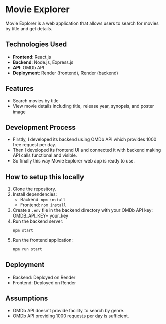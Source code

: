 # Movie Explorer
Movie Explorer is a web application that allows users to search for movies by title and get details.

## Technologies Used
- **Frontend**: React.js
- **Backend**: Node.js, Express.js
- **API**: OMDb API
- **Deployment**: Render (frontend), Render (backend)

## Features
- Search movies by title
- View movie details including title, release year, synopsis, and poster image

## Development Process
- Firstly, I developed its backend using OMDb API which provides 1000 free request per day.
- Then I developed its frontend UI and connected it with backend making API calls functional and visible.
- So finally this way Movie Explorer web app is ready to use.

## How to setup this locally
1. Clone the repository.
2. Install dependencies:
    - Backend: `npm install`
    - Frontend: `npm install`
3. Create a `.env` file in the backend directory with your OMDb API key:
    OMDB_API_KEY= your_key
4. Run the backend server:
    ```bash
    npm start
    ```
5. Run the frontend application:
    ```bash
    npm run start
    ```


## Deployment
- Backend: Deployed on Render
- Frontend: Deployed on Render

## Assumptions
- OMDb API doesn't provide facility to search by genre.
- OMDb API providing 1000 requests per day is sufficient.
